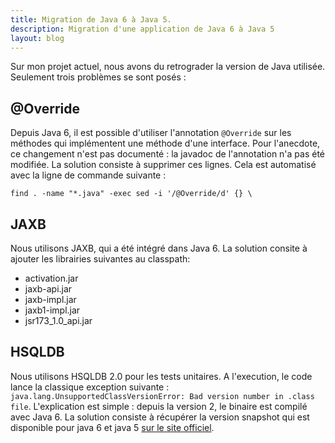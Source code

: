 ```yaml
---
title: Migration de Java 6 à Java 5.
description: Migration d'une application de Java 6 à Java 5
layout: blog
---
```

Sur mon projet actuel, nous avons du retrograder la version de Java utilisée. Seulement trois
problèmes se sont posés :

## @Override

Depuis Java 6, il est possible d'utiliser l'annotation `@Override` sur les méthodes qui implémentent
une méthode d'une interface. Pour l'anecdote, ce changement n'est pas documenté : la javadoc de
l'annotation n'a pas été modifiée. La solution consiste à supprimer ces lignes. Cela est automatisé
avec la ligne de commande suivante :

```
find . -name "*.java" -exec sed -i '/@Override/d' {} \
```

## JAXB

Nous utilisons JAXB, qui a été intégré dans Java 6. La solution consite à ajouter les librairies
suivantes au classpath:

-   activation.jar
-   jaxb-api.jar
-   jaxb-impl.jar
-   jaxb1-impl.jar
-   jsr173\_1.0\_api.jar

## HSQLDB

Nous utilisons HSQLDB 2.0 pour les tests unitaires. A l'execution, le code lance la classique
exception suivante : `java.lang.UnsupportedClassVersionError: Bad version number in .class file`.
L'explication est simple : depuis la version 2, le binaire est compilé avec Java 6. La solution
consiste à récupérer la version snapshot qui est disponible pour java 6 et java 5 [sur le site
officiel](http://hsqldb.org/support/index.html).
